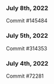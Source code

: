 ### July 8th, 2022

Commit #145484

### July 5th, 2022

Commit #314353


### July 4th, 2022

Commit #72281
